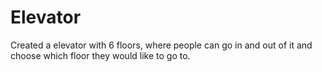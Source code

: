 # Elevator
Created a elevator with 6 floors, where people can go in and out of it and choose which floor they would like to go to. 
